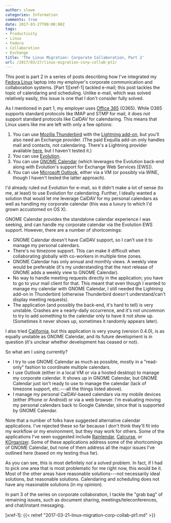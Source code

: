 ```yaml
---
author: slowe
categories: Information
comments: true
date: 2017-03-27T00:00:00Z
tags:
- Productivity
- Linux
- Fedora
- Collaboration
- Exchange
title: 'The Linux Migration: Corporate Collaboration, Part 2'
url: /2017/03/27/linux-migration-corp-collab-pt2/
---
```


This post is part 2 in a series of posts describing how I've integrated my [Fedora Linux][link-5] laptop into my employer's corporate communication and collaboration systems. [Part 1][xref-1] tackled e-mail; this post tackles the topic of calendaring and scheduling. Unlike e-mail, which was solved relatively easily, this issue is one that I don't consider fully solved.

As I mentioned in part 1, my employer uses [Office 365][link-1] (O365). While O365 supports standard protocols like IMAP and STMP for mail, it does _not_ support standard protocols like CalDAV for calendaring. This means that Linux users like me are left with only a few options:

1. You can use [Mozilla Thunderbird][link-2] with the [Lightning add-on][link-4], but you'll also need an Exchange provider. (The paid Exquilla add-on only handles mail and contacts, not calendaring. There's a Lightning provider available [here][link-12], but I haven't tested it.)
2. You can use [Evolution][link-3].
3. You can use [GNOME Calendar][link-6] (which leverages the Evolution back-end along with Evolution's support for Exchange Web Services [EWS]).
4. You can use [Microsoft Outlook][link-7], either via a VM (or possibly via WINE, though I haven't tested the latter approach).

I'd already ruled out Evolution for e-mail, so it didn't make a lot of sense (to me, at least) to use Evolution for calendaring. Further, I ideally wanted a solution that would let me leverage CalDAV for my personal calendars as well as handling my corporate calendar (this was a luxury to which I'd grown accustomed on OS X). 

GNOME Calendar provides the standalone calendar experience I was seeking, and can handle my corporate calendar via the Evolution EWS support. However, there are a number of shortcomings:

* GNOME Calendar doesn't have CalDAV support, so I can't use it to manage my personal calendars.
* There's no timezone support. This can make it difficult when collaborating globally with co-workers in multiple time zones.
* GNOME Calendar has only annual and monthly views. A weekly view would be preferable (it's my understanding that the next release of GNOME adds a weekly view to GNOME Calendar).
* No way to handle meeting requests directly in the application; you have to go to your mail client for that. This meant that even though I wanted to manage my calendar with GNOME Calendar, I still needed the Lightning add-on in Thunderbird (otherwise Thunderbird doesn't understand/can't display meeting requests).
* The application (and possibly the back-end, it's hard to tell) is very unstable. Crashes are a nearly-daily occurrence, and it's not uncommon to try to add something to the calendar only to have it not show up. (Sometimes it never shows up, sometimes it randomly appears later).

I also tried [California][link-8], but this application is very young (version 0.4.0), is as equally unstable as GNOME Calendar, and its future development is in question (it's unclear whether development has ceased or not).

So what am I using currently?

* I try to use GNOME Calendar as much as possible, mostly in a "read-only" fashion to coordinate multiple calendars.
* I use Outlook (either in a local VM or via a hosted desktop) to manage my corporate calendar. It shows up in GNOME Calendar, but GNOME Calendar just isn't ready to use to manage the calendar (lack of timezone support, etc.---all the things listed above).
* I manage my personal CalDAV-based calendars via my mobile devices (either iPhone or Android) or via a web browser. I'm evaluating moving my personal calendars back to Google Calendar, since that is supported by GNOME Calendar.

Note that a number of folks have suggested alternative calendar applications. I've rejected these so far because I don't think they'll fit into my workflow or my environment, but they may work for others. Some of the applications I've seen suggested include [Rainlendar][link-9], [Calcurse][link-10], or [KOrganizer][link-11]. Some of these applications address some of the shortcomings of GNOME Calendar, but none of them address all the major issues I've outlined here (based on my testing thus far).

As you can see, this is most definitely _not_ a solved problem. In fact, if I had to pick one area that is most problematic for me right now, this would be it. Most of the other areas have reasonable solutions---not necessarily ideal solutions, but reasonable solutions. Calendaring and scheduling does not have any reasonable solutions (in my opinion).

In part 3 of the series on corporate collaboration, I tackle the "grab bag" of remaining issues, such as document sharing, meetings/teleconferences, and chat/instant messaging.



[link-1]: https://products.office.com/en-us/business/office
[link-2]: https://www.mozilla.org/en-US/thunderbird/
[link-3]: https://wiki.gnome.org/Apps/Evolution/
[link-4]: https://addons.mozilla.org/en-us/thunderbird/addon/lightning/
[link-5]: https://getfedora.org/
[link-6]: https://wiki.gnome.org/Apps/Calendar
[link-7]: https://products.office.com/en-US/outlook/
[link-8]: https://wiki.gnome.org/Apps/California
[link-9]: http://www.rainlendar.net/cms/index.php
[link-10]: http://calcurse.org/
[link-11]: https://userbase.kde.org/KOrganizer
[link-12]: https://github.com/Ericsson/exchangecalendar/releases
[xref-1]: {{< relref "2017-03-21-linux-migration-corp-collab-pt1.md" >}}

